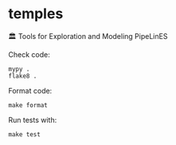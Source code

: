 # temples

🏛️ Tools for Exploration and Modeling PipeLinES

Check code:
```
mypy .
flake8 .
```

Format code:
```
make format
```

Run tests with:
```
make test
```
